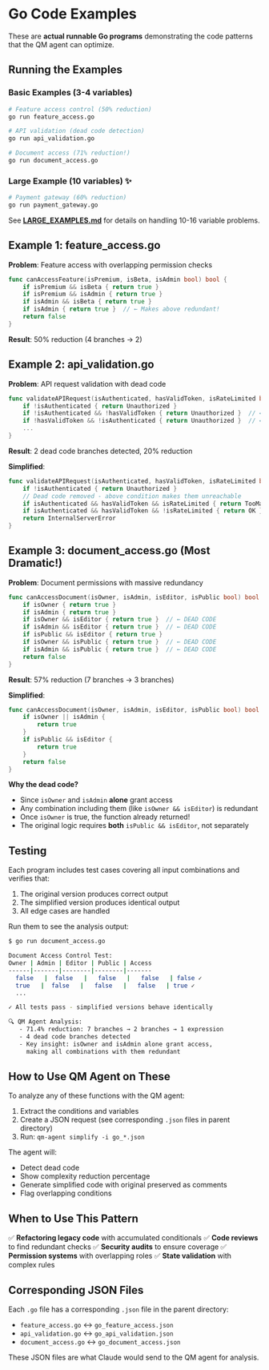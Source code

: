 # Go Code Examples

These are **actual runnable Go programs** demonstrating the code patterns that the QM agent can optimize.

## Running the Examples

### Basic Examples (3-4 variables)
```bash
# Feature access control (50% reduction)
go run feature_access.go

# API validation (dead code detection)
go run api_validation.go

# Document access (71% reduction!)
go run document_access.go
```

### Large Example (10 variables) ✨
```bash
# Payment gateway (60% reduction)
go run payment_gateway.go
```

See **[LARGE_EXAMPLES.md](LARGE_EXAMPLES.md)** for details on handling 10-16 variable problems.

## Example 1: feature_access.go

**Problem**: Feature access with overlapping permission checks

```go
func canAccessFeature(isPremium, isBeta, isAdmin bool) bool {
    if isPremium && isBeta { return true }
    if isPremium && isAdmin { return true }
    if isAdmin && isBeta { return true }
    if isAdmin { return true }  // ← Makes above redundant!
    return false
}
```

**Result**: 50% reduction (4 branches → 2)

## Example 2: api_validation.go

**Problem**: API request validation with dead code

```go
func validateAPIRequest(isAuthenticated, hasValidToken, isRateLimited bool) int {
    if !isAuthenticated { return Unauthorized }
    if !isAuthenticated && !hasValidToken { return Unauthorized }  // ← DEAD CODE
    if !hasValidToken && !isAuthenticated { return Unauthorized }  // ← DEAD CODE
    ...
}
```

**Result**: 2 dead code branches detected, 20% reduction

**Simplified**:
```go
func validateAPIRequest(isAuthenticated, hasValidToken, isRateLimited bool) int {
    if !isAuthenticated { return Unauthorized }
    // Dead code removed - above condition makes them unreachable
    if isAuthenticated && hasValidToken && isRateLimited { return TooManyRequests }
    if isAuthenticated && hasValidToken && !isRateLimited { return OK }
    return InternalServerError
}
```

## Example 3: document_access.go (Most Dramatic!)

**Problem**: Document permissions with massive redundancy

```go
func canAccessDocument(isOwner, isAdmin, isEditor, isPublic bool) bool {
    if isOwner { return true }
    if isAdmin { return true }
    if isOwner && isEditor { return true }  // ← DEAD CODE
    if isAdmin && isEditor { return true }  // ← DEAD CODE
    if isPublic && isEditor { return true }
    if isOwner && isPublic { return true }  // ← DEAD CODE
    if isAdmin && isPublic { return true }  // ← DEAD CODE
    return false
}
```

**Result**: 57% reduction (7 branches → 3 branches)

**Simplified**:
```go
func canAccessDocument(isOwner, isAdmin, isEditor, isPublic bool) bool {
    if isOwner || isAdmin {
        return true
    }
    if isPublic && isEditor {
        return true
    }
    return false
}
```

**Why the dead code?**
- Since `isOwner` and `isAdmin` **alone** grant access
- Any combination including them (like `isOwner && isEditor`) is redundant
- Once `isOwner` is true, the function already returned!
- The original logic requires **both** `isPublic && isEditor`, not separately

## Testing

Each program includes test cases covering all input combinations and verifies that:
1. The original version produces correct output
2. The simplified version produces identical output
3. All edge cases are handled

Run them to see the analysis output:

```bash
$ go run document_access.go

Document Access Control Test:
Owner | Admin | Editor | Public | Access
------|-------|--------|--------|-------
  false   |  false   |   false   |   false   | false ✓
  true   |  false   |   false   |   false   | true ✓
  ...

✓ All tests pass - simplified versions behave identically

🔍 QM Agent Analysis:
   - 71.4% reduction: 7 branches → 2 branches → 1 expression
   - 4 dead code branches detected
   - Key insight: isOwner and isAdmin alone grant access,
     making all combinations with them redundant
```

## How to Use QM Agent on These

To analyze any of these functions with the QM agent:

1. Extract the conditions and variables
2. Create a JSON request (see corresponding `.json` files in parent directory)
3. Run: `qm-agent simplify -i go_*.json`

The agent will:
- Detect dead code
- Show complexity reduction percentage
- Generate simplified code with original preserved as comments
- Flag overlapping conditions

## When to Use This Pattern

✅ **Refactoring legacy code** with accumulated conditionals
✅ **Code reviews** to find redundant checks
✅ **Security audits** to ensure coverage
✅ **Permission systems** with overlapping roles
✅ **State validation** with complex rules

## Corresponding JSON Files

Each `.go` file has a corresponding `.json` file in the parent directory:
- `feature_access.go` ↔ `go_feature_access.json`
- `api_validation.go` ↔ `go_api_validation.json`
- `document_access.go` ↔ `go_document_access.json`

These JSON files are what Claude would send to the QM agent for analysis.
